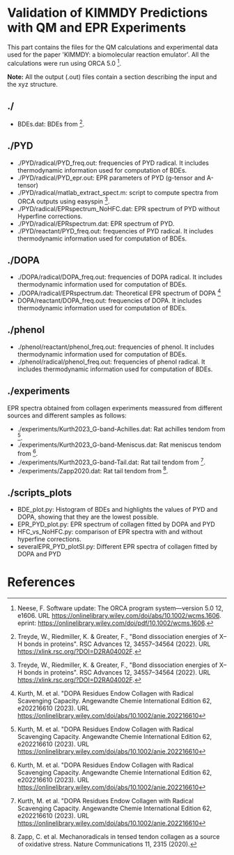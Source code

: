 # Validation of KIMMDY Predictions with QM and EPR Experiments

This part contains the files for the QM calculations and experimental data used
for the paper 'KIMMDY: a biomolecular reaction emulator'. All the calculations
were run using ORCA 5.0 [^1].

**Note:** All the output (.out) files contain a section describing the input
and the xyz structure.

## ./

* BDEs.dat:
BDEs from [^2].

## ./PYD

* ./PYD/radical/PYD_freq.out:
frequencies of PYD radical. It includes thermodynamic information used for
computation of BDEs.
* ./PYD/radical/PYD_epr.out:
EPR parameters of PYD (g-tensor and A-tensor)
* ./PYD/radical/matlab_extract_spect.m:
script to compute spectra from ORCA outputs using easyspin [^2].
* ./PYD/radical/EPRspectrum_NoHFC.dat:
EPR spectrum of PYD without Hyperfine corrections.
* ./PYD/radical/EPRspectrum.dat:
EPR spectrum of PYD.
* ./PYD/reactant/PYD_freq.out:
frequencies of PYD radical. It includes thermodynamic information used for
computation of BDEs.

## ./DOPA

* ./DOPA/radical/DOPA_freq.out:
frequencies of DOPA radical. It includes thermodynamic information used for
computation of BDEs.
* ./DOPA/radical/EPRspectrum.dat:
Theoretical EPR spectrum of DOPA [^4]
* DOPA/reactant/DOPA_freq.out:
frequencies of DOPA. It includes thermodynamic information used for computation
of BDEs.

## ./phenol

* ./phenol/reactant/phenol_freq.out:
frequencies of phenol. It includes thermodynamic information used for
computation of BDEs.
* ./phenol/radical/phenol_freq.out:
frequencies of phenol radical. It includes thermodynamic information used for
computation of BDEs.

## ./experiments

EPR spectra obtained from collagen experiments meassured from different sources
and different samples as follows:

* ./experiments/Kurth2023_G-band-Achilles.dat:
Rat achilles tendom from [^4].
* ./experiments/Kurth2023_G-band-Meniscus.dat:
Rat meniscus tendom from [^4].
* ./experiments/Kurth2023_G-band-Tail.dat:
Rat tail tendom from [^4].
* ./experiments/Zapp2020.dat:
Rat tail tendom from [^5].

## ./scripts_plots

* BDE_plot.py:
Histogram of BDEs and highlights the values of PYD and DOPA, showing
that they are the lowest possible.
* EPR_PYD_plot.py:
EPR spectrum of collagen fitted by DOPA and PYD
* HFC_vs_NoHFC.py:
comparison of EPR spectra with and without hyperfine corrections.
* severalEPR_PYD_plotSI.py:
Different EPR spectra of collagen fitted by DOPA and PYD

# References

[^1]: Neese, F. Software update: The ORCA program system—version 5.0
12, e1606. URL https://onlinelibrary.wiley.com/doi/abs/10.1002/wcms.1606.
eprint: https://onlinelibrary.wiley.com/doi/pdf/10.1002/wcms.1606.

[^2]: Treyde, W., Riedmiller, K. & Greater, F., "Bond dissociation energies of
X–H bonds in proteins". RSC Advances 12, 34557–34564 (2022).
URL https://xlink.rsc.org/?DOI=D2RA04002F.

[^3]: Stoll, S. & Schweiger, A. EasySpin, a comprehensive software package for
spectral simulation and analysis in EPR 178, 42–55.
URL https://www.sciencedirect.com/science/article/pii/S1090780705002892.

[^4]: Kurth, M. et al. "DOPA Residues Endow Collagen with Radical Scavenging
Capacity. Angewandte Chemie International Edition 62, e202216610 (2023).
URL https://onlinelibrary.wiley.com/doi/abs/10.1002/anie.202216610

[^5]: Zapp, C. et al. Mechanoradicals in tensed tendon collagen as a source of
oxidative stress. Nature Communications 11, 2315 (2020).
